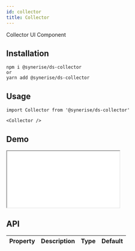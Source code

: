```yaml
---
id: collector
title: Collector
---
```


Collector UI Component

## Installation
```
npm i @synerise/ds-collector
or
yarn add @synerise/ds-collector
```

## Usage
```
import Collector from '@synerise/ds-collector'

<Collector />

```

## Demo

<iframe src="/storybook-static/iframe.html?id=components-collector--default"></iframe>

## API

| Property | Description | Type | Default |
| --- | --- | --- | --- |
